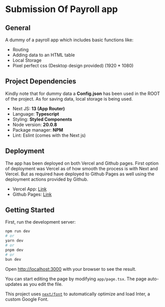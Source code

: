 # Submission Of Payroll app
## General
A dummy of a payroll app which includes basic functions like:
- Routing
- Adding data to an HTML table
- Local Storage
- Pixel perfect css (Desktop design provided) (1920 * 1080)


## Project Dependencies
Kindly note that for dummy data a **Config.json** has been used in the ROOT of the project.
As for saving data, local storage is being used.
- Next JS: **13 (App Router)**
- Language: **Typescript**
- Styling: **Styled Components**
- Node version: **20.0.8**
- Package manager: **NPM**
- Lint: Eslint (comes with the Next js)


## Deployment

The app has been deployed on both Vercel and Github pages.
First option of deployment was Vercel as of how smooth the process is with Next and Vercel.
But as required have deployed to Github Pages as well using the deployment actions provided by Github.

- Vercel App: [Link](https://next-payroll.vercel.app/)
- Github Pages: [Link](https://vishseen.github.io/next-payroll/)



## Getting Started

First, run the development server:

```bash
npm run dev
# or
yarn dev
# or
pnpm dev
# or
bun dev
```

Open [http://localhost:3000](http://localhost:3000) with your browser to see the result.

You can start editing the page by modifying `app/page.tsx`. The page auto-updates as you edit the file.

This project uses [`next/font`](https://nextjs.org/docs/basic-features/font-optimization) to automatically optimize and load Inter, a custom Google Font.
